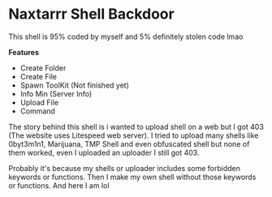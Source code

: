 # Naxtarrr Shell Backdoor

This shell is 95% coded by myself and 5% definitely stolen code lmao

**Features**
* Create Folder
* Create File
* Spawn ToolKit (Not finished yet)
* Info Min (Server Info)
* Upload File
* Command

The story behind this shell is 
i wanted to upload shell on a web but I got 403 
(The website uses Litespeed web server).
I tried to upload many shells like 0byt3m1n1, Marijuana, TMP Shell and even obfuscated shell 
but none of them worked, even I uploaded an uploader I still got 403.

Probably it's because my shells or uploader includes some forbidden keywords or functions. 
Then I make my own shell without those keywords or functions. 
And here I am lol

